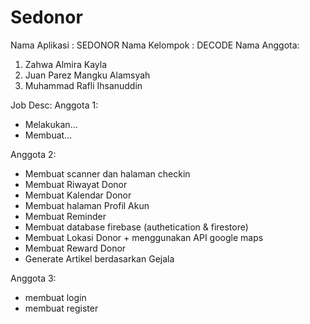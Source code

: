 # Sedonor
 
Nama Aplikasi : SEDONOR
Nama Kelompok : DECODE
Nama Anggota:
1) Zahwa Almira Kayla
2) Juan Parez Mangku Alamsyah
3) Muhammad Rafli Ihsanuddin
  
Job Desc:
Anggota 1:
 - Melakukan...
 - Membuat...
   
Anggota 2:
 - Membuat scanner dan halaman checkin
 - Membuat Riwayat Donor
 - Membuat Kalendar Donor
 - Membuat halaman Profil Akun
 - Membuat Reminder
 - Membuat database firebase (authetication & firestore)
 - Membuat Lokasi Donor + menggunakan API google maps
 - Membuat Reward Donor
 - Generate Artikel berdasarkan Gejala
   
Anggota 3:
 - membuat login 
 - membuat register

